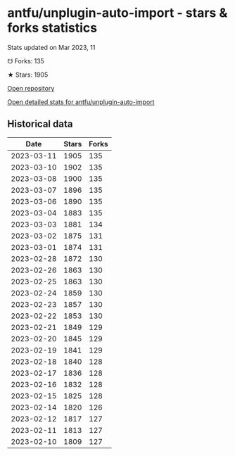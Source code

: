 # antfu/unplugin-auto-import - stars & forks statistics

Stats updated on Mar 2023, 11

☋ Forks: 135

★ Stars: 1905

[Open repository](https://github.com/antfu/unplugin-auto-import)

[Open detailed stats for antfu/unplugin-auto-import](https://reviewgithub.com/rep/antfu/unplugin-auto-import)

## Historical data
| Date | Stars | Forks |
|------|-------|-------|
| 2023-03-11 | 1905 | 135 | 
| 2023-03-10 | 1902 | 135 | 
| 2023-03-08 | 1900 | 135 | 
| 2023-03-07 | 1896 | 135 | 
| 2023-03-06 | 1890 | 135 | 
| 2023-03-04 | 1883 | 135 | 
| 2023-03-03 | 1881 | 134 | 
| 2023-03-02 | 1875 | 131 | 
| 2023-03-01 | 1874 | 131 | 
| 2023-02-28 | 1872 | 130 | 
| 2023-02-26 | 1863 | 130 | 
| 2023-02-25 | 1863 | 130 | 
| 2023-02-24 | 1859 | 130 | 
| 2023-02-23 | 1857 | 130 | 
| 2023-02-22 | 1853 | 130 | 
| 2023-02-21 | 1849 | 129 | 
| 2023-02-20 | 1845 | 129 | 
| 2023-02-19 | 1841 | 129 | 
| 2023-02-18 | 1840 | 128 | 
| 2023-02-17 | 1836 | 128 | 
| 2023-02-16 | 1832 | 128 | 
| 2023-02-15 | 1825 | 128 | 
| 2023-02-14 | 1820 | 126 | 
| 2023-02-12 | 1817 | 127 | 
| 2023-02-11 | 1813 | 127 | 
| 2023-02-10 | 1809 | 127 | 

